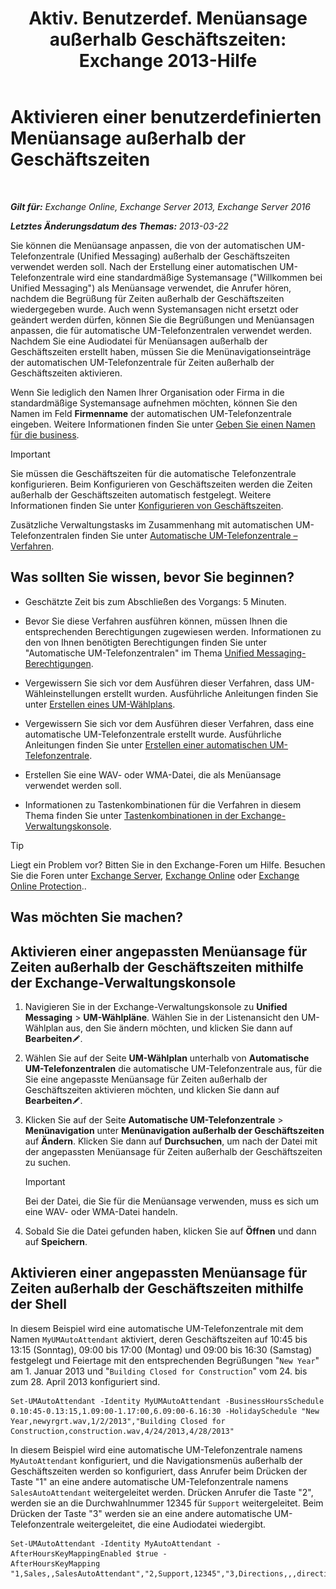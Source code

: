 ﻿---
title: 'Aktiv. Benutzerdef. Menüansage außerhalb Geschäftszeiten: Exchange 2013-Hilfe'
TOCTitle: Aktivieren einer benutzerdefinierten Menüansage außerhalb der Geschäftszeiten
ms:assetid: 094c50b2-072b-4929-aaf8-f7db5b19e9b6
ms:mtpsurl: https://technet.microsoft.com/de-de/library/Bb266919(v=EXCHG.150)
ms:contentKeyID: 50554771
ms.date: 05/23/2018
mtps_version: v=EXCHG.150
ms.translationtype: MT
---

# Aktivieren einer benutzerdefinierten Menüansage außerhalb der Geschäftszeiten

 

_**Gilt für:** Exchange Online, Exchange Server 2013, Exchange Server 2016_

_**Letztes Änderungsdatum des Themas:** 2013-03-22_

Sie können die Menüansage anpassen, die von der automatischen UM-Telefonzentrale (Unified Messaging) außerhalb der Geschäftszeiten verwendet werden soll. Nach der Erstellung einer automatischen UM-Telefonzentrale wird eine standardmäßige Systemansage ("Willkommen bei Unified Messaging") als Menüansage verwendet, die Anrufer hören, nachdem die Begrüßung für Zeiten außerhalb der Geschäftszeiten wiedergegeben wurde. Auch wenn Systemansagen nicht ersetzt oder geändert werden dürfen, können Sie die Begrüßungen und Menüansagen anpassen, die für automatische UM-Telefonzentralen verwendet werden. Nachdem Sie eine Audiodatei für Menüansagen außerhalb der Geschäftszeiten erstellt haben, müssen Sie die Menünavigationseinträge der automatischen UM-Telefonzentrale für Zeiten außerhalb der Geschäftszeiten aktivieren.

Wenn Sie lediglich den Namen Ihrer Organisation oder Firma in die standardmäßige Systemansage aufnehmen möchten, können Sie den Namen im Feld **Firmenname** der automatischen UM-Telefonzentrale eingeben. Weitere Informationen finden Sie unter [Geben Sie einen Namen für die business](enter-a-business-name-exchange-2013-help.md).


> [!IMPORTANT]
> Sie müssen die Geschäftszeiten für die automatische Telefonzentrale konfigurieren. Beim Konfigurieren von Geschäftszeiten werden die Zeiten außerhalb der Geschäftszeiten automatisch festgelegt. Weitere Informationen finden Sie unter <A href="https://docs.microsoft.com/de-de/exchange/voice-mail-unified-messaging/automatically-answer-and-route-calls/configure-business-hours">Konfigurieren von Geschäftszeiten</A>.



Zusätzliche Verwaltungstasks im Zusammenhang mit automatischen UM-Telefonzentralen finden Sie unter [Automatische UM-Telefonzentrale – Verfahren](https://review.docs.microsoft.com/de-de/exchange/voice-mail-unified-messaging/automatically-answer-and-route-calls/um-auto-attendant-procedures).

## Was sollten Sie wissen, bevor Sie beginnen?

  - Geschätzte Zeit bis zum Abschließen des Vorgangs: 5 Minuten.

  - Bevor Sie diese Verfahren ausführen können, müssen Ihnen die entsprechenden Berechtigungen zugewiesen werden. Informationen zu den von Ihnen benötigten Berechtigungen finden Sie unter "Automatische UM-Telefonzentralen" im Thema [Unified Messaging-Berechtigungen](unified-messaging-permissions-exchange-2013-help.md).

  - Vergewissern Sie sich vor dem Ausführen dieser Verfahren, dass UM-Wähleinstellungen erstellt wurden. Ausführliche Anleitungen finden Sie unter [Erstellen eines UM-Wählplans](https://review.docs.microsoft.com/de-de/exchange/voice-mail-unified-messaging/connect-voice-mail-system/create-um-dial-plan).

  - Vergewissern Sie sich vor dem Ausführen dieser Verfahren, dass eine automatische UM-Telefonzentrale erstellt wurde. Ausführliche Anleitungen finden Sie unter [Erstellen einer automatischen UM-Telefonzentrale](https://review.docs.microsoft.com/de-de/exchange/voice-mail-unified-messaging/automatically-answer-and-route-calls/create-a-um-auto-attendant).

  - Erstellen Sie eine WAV- oder WMA-Datei, die als Menüansage verwendet werden soll.

  - Informationen zu Tastenkombinationen für die Verfahren in diesem Thema finden Sie unter [Tastenkombinationen in der Exchange-Verwaltungskonsole](keyboard-shortcuts-in-the-exchange-admin-center-exchange-online-protection-help.md).


> [!TIP]
> Liegt ein Problem vor? Bitten Sie in den Exchange-Foren um Hilfe. Besuchen Sie die Foren unter <A href="https://go.microsoft.com/fwlink/p/?linkid=60612">Exchange Server</A>, <A href="https://go.microsoft.com/fwlink/p/?linkid=267542">Exchange Online</A> oder <A href="https://go.microsoft.com/fwlink/p/?linkid=285351">Exchange Online Protection</A>..



## Was möchten Sie machen?

## Aktivieren einer angepassten Menüansage für Zeiten außerhalb der Geschäftszeiten mithilfe der Exchange-Verwaltungskonsole

1.  Navigieren Sie in der Exchange-Verwaltungskonsole zu **Unified Messaging** \> **UM-Wählpläne**. Wählen Sie in der Listenansicht den UM-Wählplan aus, den Sie ändern möchten, und klicken Sie dann auf **Bearbeiten**![Bearbeitungssymbol](images/Bb124582.6f53ccb2-1f13-4c02-bea0-30690e6ea71d(EXCHG.150).gif "Bearbeitungssymbol").

2.  Wählen Sie auf der Seite **UM-Wählplan** unterhalb von **Automatische UM-Telefonzentralen** die automatische UM-Telefonzentrale aus, für die Sie eine angepasste Menüansage für Zeiten außerhalb der Geschäftszeiten aktivieren möchten, und klicken Sie dann auf **Bearbeiten**![Bearbeitungssymbol](images/Bb124582.6f53ccb2-1f13-4c02-bea0-30690e6ea71d(EXCHG.150).gif "Bearbeitungssymbol").

3.  Klicken Sie auf der Seite **Automatische UM-Telefonzentrale** \> **Menünavigation** unter **Menünavigation außerhalb der Geschäftszeiten** auf **Ändern**. Klicken Sie dann auf **Durchsuchen**, um nach der Datei mit der angepassten Menüansage für Zeiten außerhalb der Geschäftszeiten zu suchen.
    

    > [!IMPORTANT]
    > Bei der Datei, die Sie für die Menüansage verwenden, muss es sich um eine WAV- oder WMA-Datei handeln.



4.  Sobald Sie die Datei gefunden haben, klicken Sie auf **Öffnen** und dann auf **Speichern**.

## Aktivieren einer angepassten Menüansage für Zeiten außerhalb der Geschäftszeiten mithilfe der Shell

In diesem Beispiel wird eine automatische UM-Telefonzentrale mit dem Namen `MyUMAutoAttendant` aktiviert, deren Geschäftszeiten auf 10:45 bis 13:15 (Sonntag), 09:00 bis 17:00 (Montag) und 09:00 bis 16:30 (Samstag) festgelegt und Feiertage mit den entsprechenden Begrüßungen "`New Year`" am 1. Januar 2013 und "`Building Closed for Construction`" vom 24. bis zum 28. April 2013 konfiguriert sind.

    Set-UMAutoAttendant -Identity MyUMAutoAttendant -BusinessHoursSchedule 0.10:45-0.13:15,1.09:00-1.17:00,6.09:00-6.16:30 -HolidaySchedule "New Year,newyrgrt.wav,1/2/2013","Building Closed for Construction,construction.wav,4/24/2013,4/28/2013"

In diesem Beispiel wird eine automatische UM-Telefonzentrale namens `MyAutoAttendant` konfiguriert, und die Navigationsmenüs außerhalb der Geschäftszeiten werden so konfiguriert, dass Anrufer beim Drücken der Taste "1" an eine andere automatische UM-Telefonzentrale namens `SalesAutoAttendant` weitergeleitet werden. Drücken Anrufer die Taste "2", werden sie an die Durchwahlnummer 12345 für `Support` weitergeleitet. Beim Drücken der Taste "3" werden sie an eine andere automatische UM-Telefonzentrale weitergeleitet, die eine Audiodatei wiedergibt.

    Set-UMAutoAttendant -Identity MyAutoAttendant - 
    AfterHoursKeyMappingEnabled $true -
    AfterHoursKeyMapping "1,Sales,,SalesAutoAttendant","2,Support,12345","3,Directions,,,directions.wav"


